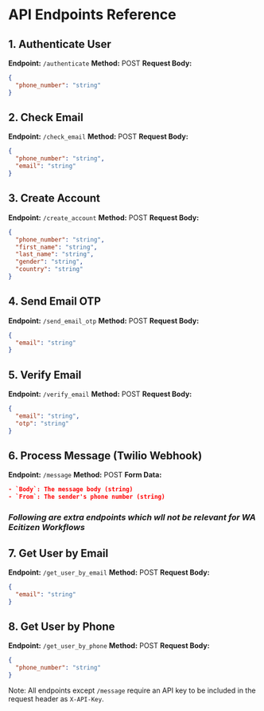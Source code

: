# API Endpoints Reference

## 1. Authenticate User
**Endpoint:** `/authenticate`
**Method:** POST
**Request Body:**
```json
{
  "phone_number": "string"
}
```

## 2. Check Email
**Endpoint:** `/check_email`
**Method:** POST
**Request Body:**
```json
{
  "phone_number": "string",
  "email": "string"
}
```

## 3. Create Account
**Endpoint:** `/create_account`
**Method:** POST
**Request Body:**
```json
{
  "phone_number": "string",
  "first_name": "string",
  "last_name": "string",
  "gender": "string",
  "country": "string"
}
```

## 4. Send Email OTP
**Endpoint:** `/send_email_otp`
**Method:** POST
**Request Body:**
```json
{
  "email": "string"
}
```

## 5. Verify Email
**Endpoint:** `/verify_email`
**Method:** POST
**Request Body:**
```json
{
  "email": "string",
  "otp": "string"
}
```
## 6. Process Message (Twilio Webhook)
**Endpoint:** `/message`
**Method:** POST
**Form Data:**
```json
- `Body`: The message body (string)
- `From`: The sender's phone number (string)
```

### *Following are extra endpoints which wll not be relevant for WA Ecitizen Workflows*

## 7. Get User by Email
**Endpoint:** `/get_user_by_email`
**Method:** POST
**Request Body:**
```json
{
  "email": "string"
}
```

## 8. Get User by Phone
**Endpoint:** `/get_user_by_phone`
**Method:** POST
**Request Body:**
```json
{
  "phone_number": "string"
}
```

Note: All endpoints except `/message` require an API key to be included in the request header as `X-API-Key`.
